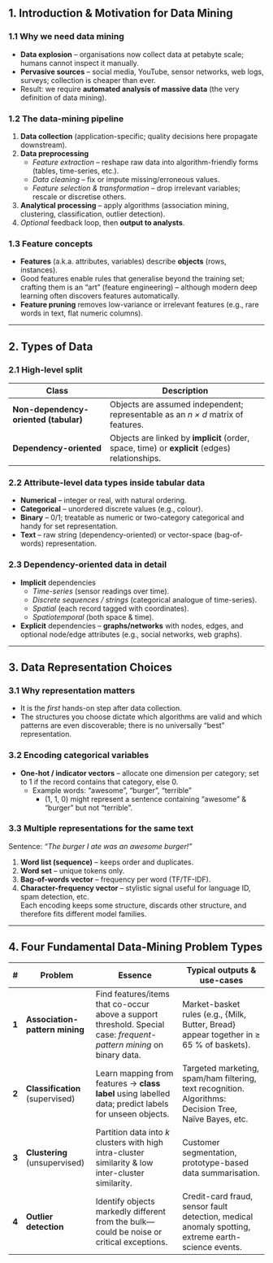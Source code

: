 ## 1. Introduction & Motivation for Data Mining

### 1.1 Why we need data mining

- **Data explosion** – organisations now collect data at petabyte scale; humans cannot inspect it manually.
- **Pervasive sources** – social media, YouTube, sensor networks, web logs, surveys; collection is cheaper than ever.
- Result: we require **automated analysis of massive data** (the very definition of data mining).

### 1.2 The data-mining pipeline

1. **Data collection** (application-specific; quality decisions here propagate downstream).
2. **Data preprocessing**
   - _Feature extraction_ – reshape raw data into algorithm-friendly forms (tables, time-series, etc.).
   - _Data cleaning_ – fix or impute missing/erroneous values.
   - _Feature selection & transformation_ – drop irrelevant variables; rescale or discretise others.
3. **Analytical processing** – apply algorithms (association mining, clustering, classification, outlier detection).
4. _Optional_ feedback loop, then **output to analysts**.

### 1.3 Feature concepts

- **Features** (a.k.a. attributes, variables) describe **objects** (rows, instances).
- Good features enable rules that generalise beyond the training set; crafting them is an “art” (feature engineering) – although modern deep learning often discovers features automatically.
- **Feature pruning** removes low-variance or irrelevant features (e.g., rare words in text, flat numeric columns).

---

## 2. Types of Data

### 2.1 High-level split

| Class                                 | Description                                                                                    |
| ------------------------------------- | ---------------------------------------------------------------------------------------------- |
| **Non-dependency-oriented (tabular)** | Objects are assumed independent; representable as an _n × d_ matrix of features.               |
| **Dependency-oriented**               | Objects are linked by **implicit** (order, space, time) or **explicit** (edges) relationships. |

### 2.2 Attribute-level data types inside tabular data

- **Numerical** – integer or real, with natural ordering.
- **Categorical** – unordered discrete values (e.g., colour).
- **Binary** – 0/1; treatable as numeric or two-category categorical and handy for set representation.
- **Text** – raw string (dependency-oriented) or vector-space (bag-of-words) representation.

### 2.3 Dependency-oriented data in detail

- **Implicit** dependencies
  - _Time-series_ (sensor readings over time).
  - _Discrete sequences / strings_ (categorical analogue of time-series).
  - _Spatial_ (each record tagged with coordinates).
  - _Spatiotemporal_ (both space & time).
- **Explicit** dependencies – **graphs/networks** with nodes, edges, and optional node/edge attributes (e.g., social networks, web graphs).

---

## 3. Data Representation Choices

### 3.1 Why representation matters

- It is the _first_ hands-on step after data collection.
- The structures you choose dictate which algorithms are valid and which patterns are even discoverable; there is no universally “best” representation.

### 3.2 Encoding categorical variables

- **One-hot / indicator vectors** – allocate one dimension per category; set to 1 if the record contains that category, else 0.
  - Example words: “awesome”, “burger”, “terrible”
    - (1, 1, 0) might represent a sentence containing “awesome” & “burger” but not “terrible”.

### 3.3 Multiple representations for the same text

Sentence: _“The burger I ate was an awesome burger!”_

1. **Word list (sequence)** – keeps order and duplicates.
2. **Word set** – unique tokens only.
3. **Bag-of-words vector** – frequency per word (TF/TF-IDF).
4. **Character-frequency vector** – stylistic signal useful for language ID, spam detection, etc.  
   Each encoding keeps some structure, discards other structure, and therefore fits different model families.

---

## 4. Four Fundamental Data-Mining Problem Types

| #     | Problem                         | Essence                                                                                                              | Typical outputs & use-cases                                                                            |
| ----- | ------------------------------- | -------------------------------------------------------------------------------------------------------------------- | ------------------------------------------------------------------------------------------------------ |
| **1** | **Association-pattern mining**  | Find features/items that co-occur above a support threshold. Special case: _frequent-pattern mining_ on binary data. | Market-basket rules (e.g., {Milk, Butter, Bread} appear together in ≥ 65 % of baskets).                |
| **2** | **Classification** (supervised) | Learn mapping from features → **class label** using labelled data; predict labels for unseen objects.                | Targeted marketing, spam/ham filtering, text recognition. Algorithms: Decision Tree, Naïve Bayes, etc. |
| **3** | **Clustering** (unsupervised)   | Partition data into _k_ clusters with high intra-cluster similarity & low inter-cluster similarity.                  | Customer segmentation, prototype-based data summarisation.                                             |
| **4** | **Outlier detection**           | Identify objects markedly different from the bulk—could be noise or critical exceptions.                             | Credit-card fraud, sensor fault detection, medical anomaly spotting, extreme earth-science events.     |
